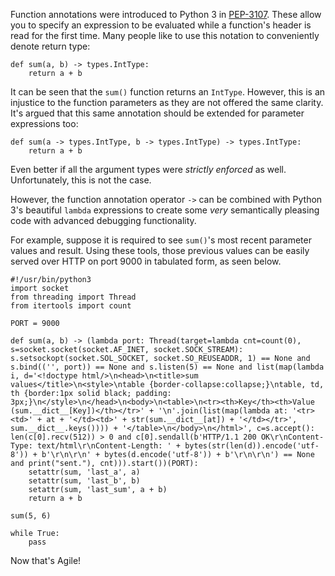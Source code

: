 Function annotations were introduced to Python 3 in [PEP-3107](http://www.python.org/dev/peps/pep-3107/). These allow you to specify an expression to be evaluated while a function's header is read for the first time. Many people like to use this notation to conveniently denote return type:

	def sum(a, b) -> types.IntType:
    	return a + b
    
It can be seen that the `sum()` function returns an `IntType`. However, this is an injustice to the function parameters as they are not offered the same clarity. It's argued that this same annotation should be extended for parameter expressions too:

	def sum(a -> types.IntType, b -> types.IntType) -> types.IntType:
    	return a + b

Even better if all the argument types were _strictly enforced_ as well. Unfortunately, this is not the case.

However, the function annotation operator `->` can be combined with Python 3's beautiful `lambda` expressions to create some _very_ semantically pleasing code with advanced debugging functionality.

For example, suppose it is required to see `sum()`'s most recent parameter values and result. Using these tools, those previous values can be easily served over HTTP on port 9000 in tabulated form, as seen below.

	
	#!/usr/bin/python3
    import socket
    from threading import Thread
    from itertools import count
    
    PORT = 9000

    def sum(a, b) -> (lambda port: Thread(target=lambda cnt=count(0), s=socket.socket(socket.AF_INET, socket.SOCK_STREAM): s.setsockopt(socket.SOL_SOCKET, socket.SO_REUSEADDR, 1) == None and s.bind(('', port)) == None and s.listen(5) == None and list(map(lambda i, d='<!doctype html/>\n<head>\n<title>sum values</title>\n<style>\ntable {border-collapse:collapse;}\ntable, td, th {border:1px solid black; padding: 3px;}\n</style>\n</head>\n<body>\n<table>\n<tr><th>Key</th><th>Value (sum.__dict__[Key])</th></tr>' + '\n'.join(list(map(lambda at: '<tr><td>' + at + '</td><td>' + str(sum.__dict__[at]) + '</td></tr>', sum.__dict__.keys()))) + '</table>\n</body>\n</html>', c=s.accept(): len(c[0].recv(512)) > 0 and c[0].sendall(b'HTTP/1.1 200 OK\r\nContent-Type: text/html\r\nContent-Length: ' + bytes(str(len(d)).encode('utf-8')) + b'\r\n\r\n' + bytes(d.encode('utf-8')) + b'\r\n\r\n') == None and print("sent."), cnt))).start())(PORT):
        setattr(sum, 'last_a', a)
        setattr(sum, 'last_b', b)
        setattr(sum, 'last_sum', a + b)
        return a + b

    sum(5, 6)

    while True:
        pass

Now that's Agile!
